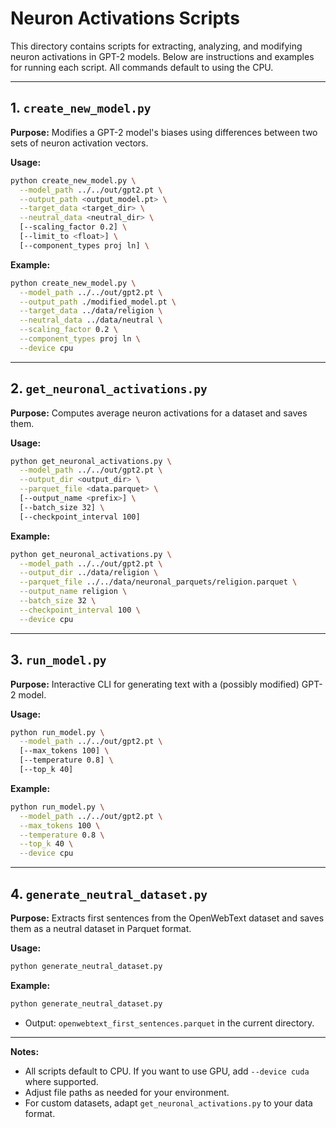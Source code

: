# Neuron Activations Scripts

This directory contains scripts for extracting, analyzing, and modifying neuron activations in GPT-2 models. Below are instructions and examples for running each script. All commands default to using the CPU.

---

## 1. `create_new_model.py`
**Purpose:** Modifies a GPT-2 model's biases using differences between two sets of neuron activation vectors.

**Usage:**
```bash
python create_new_model.py \
  --model_path ../../out/gpt2.pt \
  --output_path <output_model.pt> \
  --target_data <target_dir> \
  --neutral_data <neutral_dir> \
  [--scaling_factor 0.2] \
  [--limit_to <float>] \
  [--component_types proj ln] \
```

**Example:**
```bash
python create_new_model.py \
  --model_path ../../out/gpt2.pt \
  --output_path ./modified_model.pt \
  --target_data ../data/religion \
  --neutral_data ../data/neutral \
  --scaling_factor 0.2 \
  --component_types proj ln \
  --device cpu
```

---

## 2. `get_neuronal_activations.py`
**Purpose:** Computes average neuron activations for a dataset and saves them.

**Usage:**
```bash
python get_neuronal_activations.py \
  --model_path ../../out/gpt2.pt \
  --output_dir <output_dir> \
  --parquet_file <data.parquet> \
  [--output_name <prefix>] \
  [--batch_size 32] \
  [--checkpoint_interval 100]
```

**Example:**
```bash
python get_neuronal_activations.py \
  --model_path ../../out/gpt2.pt \
  --output_dir ../data/religion \
  --parquet_file ../../data/neuronal_parquets/religion.parquet \
  --output_name religion \
  --batch_size 32 \
  --checkpoint_interval 100 \
  --device cpu
```

---

## 3. `run_model.py`
**Purpose:** Interactive CLI for generating text with a (possibly modified) GPT-2 model.

**Usage:**
```bash
python run_model.py \
  --model_path ../../out/gpt2.pt \
  [--max_tokens 100] \
  [--temperature 0.8] \
  [--top_k 40]
```

**Example:**
```bash
python run_model.py \
  --model_path ../../out/gpt2.pt \
  --max_tokens 100 \
  --temperature 0.8 \
  --top_k 40 \
  --device cpu
```

---

## 4. `generate_neutral_dataset.py`
**Purpose:** Extracts first sentences from the OpenWebText dataset and saves them as a neutral dataset in Parquet format.

**Usage:**
```bash
python generate_neutral_dataset.py
```

**Example:**
```bash
python generate_neutral_dataset.py
```
- Output: `openwebtext_first_sentences.parquet` in the current directory.

---

**Notes:**
- All scripts default to CPU. If you want to use GPU, add `--device cuda` where supported.
- Adjust file paths as needed for your environment.
- For custom datasets, adapt `get_neuronal_activations.py` to your data format. 